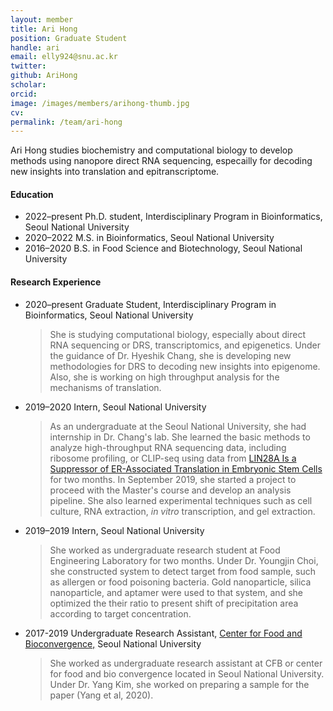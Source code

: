 ```yaml
---
layout: member
title: Ari Hong
position: Graduate Student
handle: ari
email: elly924@snu.ac.kr
twitter: 
github: AriHong
scholar: 
orcid: 
image: /images/members/arihong-thumb.jpg
cv: 
permalink: /team/ari-hong
---
```


Ari Hong studies biochemistry and computational biology to develop
methods using nanopore direct RNA sequencing, especailly for decoding
new insights into translation and epitranscriptome.

#### Education

<ul class="chronological">
  <li><span>2022–present</span> Ph.D. student, Interdisciplinary Program in Bioinformatics, Seoul National University</li>
  <li><span>2020–2022</span> M.S. in Bioinformatics, Seoul National University</li>
  <li><span>2016–2020</span> B.S. in Food Science and Biotechnology, Seoul National University</li>
</ul>


#### Research Experience

<ul class="chronological">
  <li><span>2020–present</span> Graduate Student, Interdisciplinary
  Program in Bioinformatics, Seoul National University<br/>
  <blockquote>She is studying computational biology, especially about
  direct RNA sequencing or DRS, transcriptomics, and epigenetics. Under
  the guidance of Dr. Hyeshik Chang, she is developing new methodologies for
  DRS to decoding new insights into epigenome. Also, she is working on high
  throughput analysis for the mechanisms of translation.</blockquote></li>
  <li><span>2019–2020</span> Intern, Seoul National University<br/>
  <blockquote>As an undergraduate at the Seoul National University,
  she had internship in Dr. Chang's lab. She learned the basic methods
  to analyze high-throughput RNA sequencing data, including ribosome
  profiling, or CLIP-seq using data from <a href="https://www.cell.com/fulltext/S0092-8674%2812%2901234-2">LIN28A Is a Suppressor of ER-Associated Translation in Embryonic Stem Cells</a>
  for two months. In September 2019, she started a project to proceed with
  the Master's course and develop an analysis pipeline. She also learned
  experimental techniques such as cell culture, RNA extraction, <i>in vitro</i>
  transcription, and gel extraction.</blockquote></li>
  <li><span>2019–2019</span> Intern, Seoul National University<br/>
  <blockquote>She worked as undergraduate research student at Food Engineering
  Laboratory for two months. Under Dr. Youngjin Choi, she constructed system
  to detect target from food sample, such as allergen or food poisoning
  bacteria. Gold nanoparticle, silica nanoparticle, and aptamer were
  used to that system, and she optimized the their ratio to present shift
  of precipitation area according to target concentration.</blockquote></li>
<li><span>2017-2019</span> Undergraduate Research Assistant, <a href="http://calslab.snu.ac.kr/cfb/">Center for Food and Bioconvergence,</a> Seoul National University<br/>
  <blockquote>She worked as undergraduate research assistant at CFB
  or center for food and bio convergence located in Seoul National
  University. Under Dr. Yang Kim, she worked on preparing a sample for the
  paper (Yang et al, 2020).</blockquote>
  </li>
</ul>
